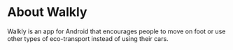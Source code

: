 # About Walkly

Walkly is an app for Android that encourages people to move on foot or use other types of eco-transport instead of using their cars.

